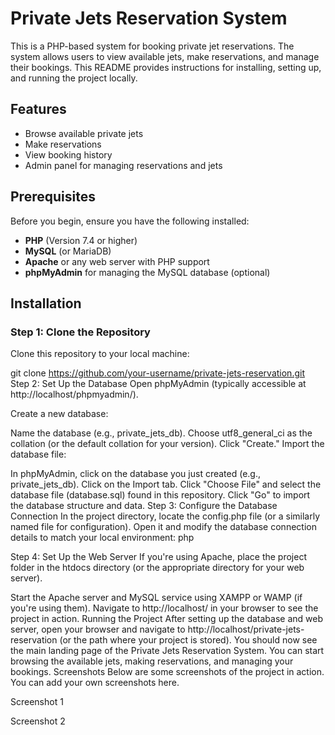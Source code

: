 # Private Jets Reservation System

This is a PHP-based system for booking private jet reservations. The system allows users to view available jets, make reservations, and manage their bookings. This README provides instructions for installing, setting up, and running the project locally.

## Features

- Browse available private jets
- Make reservations
- View booking history
- Admin panel for managing reservations and jets

## Prerequisites

Before you begin, ensure you have the following installed:

- **PHP** (Version 7.4 or higher)
- **MySQL** (or MariaDB)
- **Apache** or any web server with PHP support
- **phpMyAdmin** for managing the MySQL database (optional)

## Installation

### Step 1: Clone the Repository

Clone this repository to your local machine:

git clone https://github.com/your-username/private-jets-reservation.git
Step 2: Set Up the Database
Open phpMyAdmin (typically accessible at http://localhost/phpmyadmin/).

Create a new database:

Name the database (e.g., private_jets_db).
Choose utf8_general_ci as the collation (or the default collation for your version).
Click "Create."
Import the database file:

In phpMyAdmin, click on the database you just created (e.g., private_jets_db).
Click on the Import tab.
Click "Choose File" and select the database file (database.sql) found in this repository.
Click "Go" to import the database structure and data.
Step 3: Configure the Database Connection
In the project directory, locate the config.php file (or a similarly named file for configuration).
Open it and modify the database connection details to match your local environment:
php

<?php
$host = 'localhost';  // Database host
$dbname = 'private_jets_db';  // Database name
$username = 'root';  // Database username
$password = '';  // Database password
?>
Step 4: Set Up the Web Server
If you're using Apache, place the project folder in the htdocs directory (or the appropriate directory for your web server).

Start the Apache server and MySQL service using XAMPP or WAMP (if you're using them).
Navigate to http://localhost/ in your browser to see the project in action.
Running the Project
After setting up the database and web server, open your browser and navigate to http://localhost/private-jets-reservation (or the path where your project is stored).
You should now see the main landing page of the Private Jets Reservation System.
You can start browsing the available jets, making reservations, and managing your bookings.
Screenshots
Below are some screenshots of the project in action. You can add your own screenshots here.

Screenshot 1

Screenshot 2

